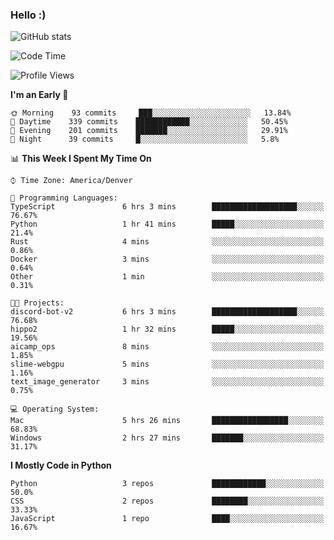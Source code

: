 ### Hello :)

![GitHub stats](https://github-readme-stats.vercel.app/api?username=neverabsolute&count_private=true&include_all_commits=true&bg_color=0D1117&text_color=F3F3F3&title_color=E1E1E1)

<!--START_SECTION:waka-->
![Code Time](http://img.shields.io/badge/Code%20Time-525%20hrs%2056%20mins-blue)

![Profile Views](http://img.shields.io/badge/Profile%20Views-9-blue)

**I'm an Early 🐤** 

```text
🌞 Morning    93 commits     ███░░░░░░░░░░░░░░░░░░░░░░   13.84% 
🌆 Daytime    339 commits    ████████████░░░░░░░░░░░░░   50.45% 
🌃 Evening    201 commits    ███████░░░░░░░░░░░░░░░░░░   29.91% 
🌙 Night      39 commits     █░░░░░░░░░░░░░░░░░░░░░░░░   5.8%

```


📊 **This Week I Spent My Time On** 

```text
⌚︎ Time Zone: America/Denver

💬 Programming Languages: 
TypeScript               6 hrs 3 mins        ███████████████████░░░░░░   76.67% 
Python                   1 hr 41 mins        █████░░░░░░░░░░░░░░░░░░░░   21.4% 
Rust                     4 mins              ░░░░░░░░░░░░░░░░░░░░░░░░░   0.86% 
Docker                   3 mins              ░░░░░░░░░░░░░░░░░░░░░░░░░   0.64% 
Other                    1 min               ░░░░░░░░░░░░░░░░░░░░░░░░░   0.31%

🐱‍💻 Projects: 
discord-bot-v2           6 hrs 3 mins        ███████████████████░░░░░░   76.68% 
hippo2                   1 hr 32 mins        █████░░░░░░░░░░░░░░░░░░░░   19.56% 
aicamp_ops               8 mins              ░░░░░░░░░░░░░░░░░░░░░░░░░   1.85% 
slime-webgpu             5 mins              ░░░░░░░░░░░░░░░░░░░░░░░░░   1.16% 
text_image_generator     3 mins              ░░░░░░░░░░░░░░░░░░░░░░░░░   0.75%

💻 Operating System: 
Mac                      5 hrs 26 mins       █████████████████░░░░░░░░   68.83% 
Windows                  2 hrs 27 mins       ███████░░░░░░░░░░░░░░░░░░   31.17%

```

**I Mostly Code in Python** 

```text
Python                   3 repos             ████████████░░░░░░░░░░░░░   50.0% 
CSS                      2 repos             ████████░░░░░░░░░░░░░░░░░   33.33% 
JavaScript               1 repo              ████░░░░░░░░░░░░░░░░░░░░░   16.67%

```



<!--END_SECTION:waka-->
